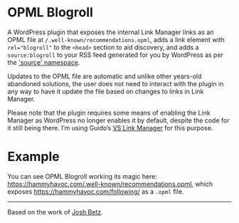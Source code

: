 # OPML Blogroll
A WordPress plugin that exposes the internal Link Manager links as an OPML file at `/.well-known/recommendations.opml`, adds a link element with `rel="blogroll"` to the `<head>` section to aid discovery, and adds a `source:blogroll` to your RSS feed generated for you by WordPress as per the ['source' namespace](https://source.scripting.com/#1710035563000).

Updates to the OPML file are automatic and unlike other years-old abandoned solutions, the user does not need to interact with the plugin in any way to have it update the file based on changes to links in Link Manager.

Please note that the plugin requires some means of enabling the Link Manager as WordPress no longer enables it by default, despite the code for it still being there. I’m using Guido’s [VS Link Manager](https://en-gb.wordpress.org/plugins/very-simple-link-manager/) for this purpose.

# Example
You can see OPML Blogroll working its magic here: https://hammyhavoc.com/.well-known/recommendations.opml, which exposes https://hammyhavoc.com/following/ as a `.opml` file.

---

Based on the work of [Josh Betz](https://josh.blog/2024/05/blogrolls).
